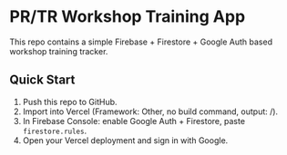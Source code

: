 # PR/TR Workshop Training App

This repo contains a simple Firebase + Firestore + Google Auth based workshop training tracker.

## Quick Start
1. Push this repo to GitHub.
2. Import into Vercel (Framework: Other, no build command, output: /).
3. In Firebase Console: enable Google Auth + Firestore, paste `firestore.rules`.
4. Open your Vercel deployment and sign in with Google.
